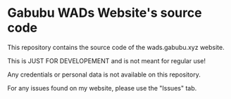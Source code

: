 # Gabubu WADs Website's source code
This repository contains the source code of the wads.gabubu.xyz website.

This is JUST FOR DEVELOPEMENT and is not meant for regular use!

Any credentials or personal data is not available on this repository.

For any issues found on my website, please use the "Issues" tab.
